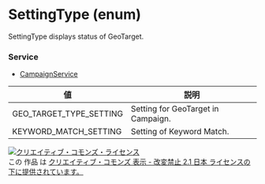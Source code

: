 # SettingType (enum)
SettingType displays status of GeoTarget.
### Service
+ [CampaignService](../services/CampaignService.md)

| 値 | 説明 | 
|---|---|
| GEO_TARGET_TYPE_SETTING| Setting for GeoTarget in Campaign. |
| KEYWORD_MATCH_SETTING| Setting of Keyword Match. |
<a rel="license" href="http://creativecommons.org/licenses/by-nd/2.1/jp/"><img alt="クリエイティブ・コモンズ・ライセンス" style="border-width:0" src="https://i.creativecommons.org/l/by-nd/2.1/jp/88x31.png" /></a><br />この 作品 は <a rel="license" href="http://creativecommons.org/licenses/by-nd/2.1/jp/">クリエイティブ・コモンズ 表示 - 改変禁止 2.1 日本 ライセンスの下に提供されています。</a>
